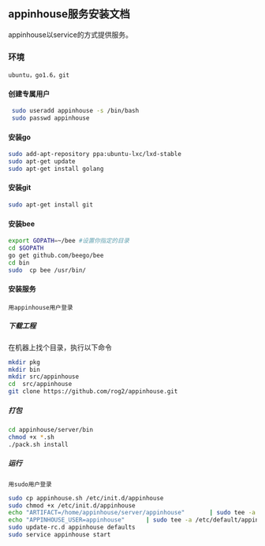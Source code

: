 ## appinhouse服务安装文档

appinhouse以service的方式提供服务。

### 环境

`ubuntu，go1.6，git`

#### 创建专属用户
```bash
 sudo useradd appinhouse -s /bin/bash
 sudo passwd appinhouse
 ```
#### 安装go
```bash
sudo add-apt-repository ppa:ubuntu-lxc/lxd-stable
sudo apt-get update
sudo apt-get install golang
```
#### 安装git

```bash
sudo apt-get install git
```

#### 安装bee

```bash
export GOPATH=~/bee #设置你指定的目录
cd $GOPATH
go get github.com/beego/bee
cd bin
sudo  cp bee /usr/bin/
```

#### 安装服务

`用appinhouse用户登录`

##### 下载工程

在机器上找个目录，执行以下命令

```bash
mkdir pkg
mkdir bin
mkdir src/appinhouse
cd  src/appinhouse
git clone https://github.com/rog2/appinhouse.git
```
##### 打包

```bash
cd appinhouse/server/bin
chmod +x *.sh
./pack.sh install 
```

##### 运行

`用sudo用户登录`

```bash
sudo cp appinhouse.sh /etc/init.d/appinhouse
sudo chmod +x /etc/init.d/appinhouse
echo "ARTIFACT=/home/appinhouse/server/appinhouse"       | sudo tee -a /etc/default/appinhouse
echo "APPINHOUSE_USER=appinhouse"      | sudo tee -a /etc/default/appinhouse
sudo update-rc.d appinhouse defaults
sudo service appinhouse start
```


